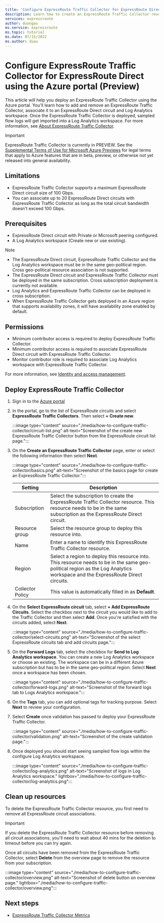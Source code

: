 ```yaml
---
title: 'Configure ExpressRoute Traffic Collector for ExpressRoute Direct using the Azure portal (Preview)'
description: Learn how to create an ExpressRoute Traffic Collector resource to import logs into a Log Analytics workspace.
services: expressroute
author: duongau
ms.service: expressroute
ms.topic: tutorial
ms.date: 07/15/2022
ms.author: duau
---
```


# Configure ExpressRoute Traffic Collector for ExpressRoute Direct using the Azure portal (Preview)

This article will help you deploy an ExpressRoute Traffic Collector using the Azure portal. You'll learn how to add and remove an ExpressRoute Traffic Collector, associate it to an ExpressRoute Direct circuit and Log Analytics workspace. Once the ExpressRoute Traffic Collector is deployed, sampled flow logs will get imported into a Log Analytics workspace. For more information, see [About ExpressRoute Traffic Collector](traffic-collector.md).

> [!IMPORTANT]
> ExpressRoute Traffic Collector is currently in PREVIEW.
> See the [Supplemental Terms of Use for Microsoft Azure Previews](https://azure.microsoft.com/support/legal/preview-supplemental-terms/) for legal terms that apply to Azure features that are in beta, preview, or otherwise not yet released into general availability.

## Limitations

- ExpressRoute Traffic Collector supports a maximum ExpressRoute Direct circuit size of 100 Gbps.
- You can associate up to 20 ExpressRoute Direct circuits with ExpressRoute Traffic Collector as long as the total circuit bandwidth doesn't exceed 100 Gbps.

## Prerequisites

- ExpressRoute Direct circuit with Private or Microsoft peering configured.
- A Log Analytics workspace (Create new or use existing).

> [!NOTE]
> - The ExpressRoute Direct circuit, ExpressRoute Traffic Collector and the Log Analytics workspace must be in the same geo-political region. Cross geo-political resource association is not supported.  
> - The ExpressRoute Direct circuit and ExpressRoute Traffic Collector must be deployed in the same subscription. Cross subscription deployment is currently not available. 
> - Log Analytics and ExpressRoute Traffic Collector can be deployed in cross subscription.
> - When ExpressRoute Traffic Collector gets deployed in an Azure region that supports availability zones, it will have availability zone enabled by default.

## Permissions

- Minimum contributor access is required to deploy ExpressRoute Traffic Collector.
- Minimum contributor access is required to associate ExpressRoute Direct circuit with ExpressRoute Traffic Collector.
- Monitor contributor role is required to associate Log Analytics workspace with ExpressRoute Traffic Collector.

For more information, see [Identity and access management](../active-directory/fundamentals/active-directory-ops-guide-iam.md).

## Deploy ExpressRoute Traffic Collector

1. Sign in to the [Azure portal](https://portal.azure.com/)

1. In the portal, go to the list of ExpressRoute circuits and select **ExpressRoute Traffic Collectors**. Then select **+ Create new**.

    :::image type="content" source="./media/how-to-configure-traffic-collector/circuit-list.png" alt-text="Screenshot of the create new ExpressRoute Traffic Collector button from the ExpressRoute circuit list page.":::

1. On the **Create an ExpressRoute Traffic Collector** page, enter or select the following information then select **Next**.

    :::image type="content" source="./media/how-to-configure-traffic-collector/basics.png" alt-text="Screenshot of the basics page for create an ExpressRoute Traffic Collector.":::

    | Setting | Description |
    | --- | --- |
    | Subscription | Select the subscription to create the ExpressRoute Traffic Collector resource. This resource needs to be in the same subscription as the ExpressRoute Direct circuit. |
    | Resource group | Select the resource group to deploy this resource into. |
    | Name | Enter a name to identify this ExpressRoute Traffic Collector resource. |
    | Region | Select a region to deploy this resource into. This resource needs to be in the same geo-political region as the Log Analytics workspace and the ExpressRoute Direct circuits. |
    | Collector Policy | This value is automatically filled in as **Default**. |

1. On the **Select ExpressRoute circuit** tab, select **+ Add ExpressRoute Circuits**. Select the checkbox next to the circuit you would like to add to the Traffic Collector and then select **Add**. Once you're satisfied with the circuits added, select **Next**.

    :::image type="content" source="./media/how-to-configure-traffic-collector/select-circuits.png" alt-text="Screenshot of the select ExpressRoute circuits tab and add circuits page.":::

1. On the **Forward Logs** tab, select the checkbox for **Send to Log Analytics workspace**. You can create a new Log Analytics workspace or choose an existing. The workspace can be in a different Azure subscription but has to be in the same geo-political region. Select **Next** once a workspace has been chosen.

    :::image type="content" source="./media/how-to-configure-traffic-collector/forward-logs.png" alt-text="Screenshot of the forward logs tab to Logs Analytics workspace.":::

1. On the **Tags** tab, you can add optional tags for tracking purpose. Select **Next** to review your configuration.

1. Select **Create** once validation has passed to deploy your ExpressRoute Traffic Collector.

    :::image type="content" source="./media/how-to-configure-traffic-collector/validation.png" alt-text="Screenshot of the create validation page.":::

1. Once deployed you should start seeing sampled flow logs within the configure Log Analytics workspace.

    :::image type="content" source="./media/how-to-configure-traffic-collector/log-analytics.png" alt-text="Screenshot of logs in Log Analytics workspace." lightbox="./media/how-to-configure-traffic-collector/log-analytics.png":::

## Clean up resources

To delete the ExpressRoute Traffic Collector resource, you first need to remove all ExpressRoute circuit associations. 

> [!IMPORTANT]
> If you delete the ExpressRoute Traffic Collector resource before removing all circuit associations, you'll need to wait about 40 mins for the deletion to timeout before you can try again.
>

Once all circuits have been removed from the ExpressRoute Traffic Collector, select **Delete** from the overview page to remove the resource from your subscription.

:::image type="content" source="./media/how-to-configure-traffic-collector/overview.png" alt-text="Screenshot of delete button on overview page." lightbox="./media/how-to-configure-traffic-collector/overview.png":::

## Next steps

- [ExpressRoute Traffic Collector Metrics](expressroute-monitoring-metrics-alerts.md#expressroute-traffic-collector-metrics)